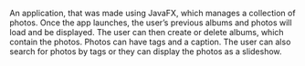 An application, that was made using JavaFX, which manages a collection of photos. Once the app launches, the user’s previous albums and photos will load and be displayed. The user can then create or delete albums, which contain the photos. Photos can have tags and a caption. The user can also search for photos by tags or they can display the photos as a slideshow.
